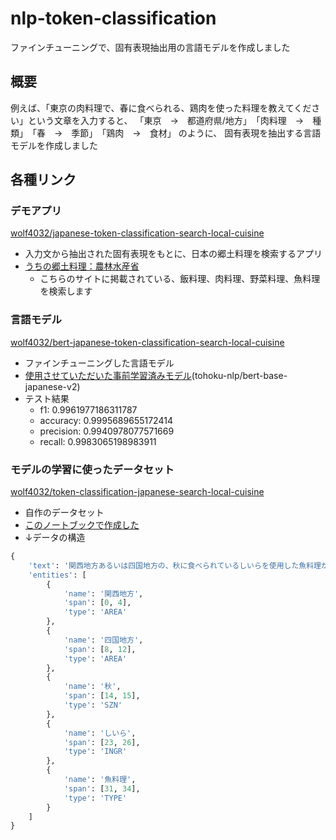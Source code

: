 # nlp-token-classification
ファインチューニングで、固有表現抽出用の言語モデルを作成しました

## 概要
例えば、「東京の肉料理で、春に食べられる、鶏肉を使った料理を教えてください」という文章を入力すると、
「東京　→　都道府県/地方」　「肉料理　→　種類」　「春　→　季節」　「鶏肉　→　食材」 のように、
固有表現を抽出する言語モデルを作成しました

## 各種リンク

### デモアプリ
[wolf4032/japanese-token-classification-search-local-cuisine](https://huggingface.co/spaces/wolf4032/japanese-token-classification-search-local-cuisine)
- 入力文から抽出された固有表現をもとに、日本の郷土料理を検索するアプリ
- [うちの郷土料理：農林水産省](https://www.maff.go.jp/j/keikaku/syokubunka/k_ryouri/index.html)
  - こちらのサイトに掲載されている、飯料理、肉料理、野菜料理、魚料理を検索します

### 言語モデル
[wolf4032/bert-japanese-token-classification-search-local-cuisine](https://huggingface.co/wolf4032/bert-japanese-token-classification-search-local-cuisine)
- ファインチューニングした言語モデル
- [使用させていただいた事前学習済みモデル](https://huggingface.co/tohoku-nlp/bert-base-japanese-v2)(tohoku-nlp/bert-base-japanese-v2)
- テスト結果
  - f1: 0.9961977186311787
  - accuracy: 0.9995689655172414
  - precision: 0.9940978077571669
  - recall: 0.9983065198983911

### モデルの学習に使ったデータセット
[wolf4032/token-classification-japanese-search-local-cuisine](https://huggingface.co/datasets/wolf4032/token-classification-japanese-search-local-cuisine)
- 自作のデータセット
- [このノートブックで作成した](local_cuisine_search_app/notebooks/create_data/04_encoded_dataset_dataframe/encoded_dataset_dataframe_dependencies/01_untokenized_dataset_list/untokenized_dataset_list.ipynb)
- ↓データの構造
```python
{
    'text': '関西地方あるいは四国地方の、秋に食べられているしいらを使用した魚料理があったら、検索。',
    'entities': [
        {
            'name': '関西地方',
            'span': [0, 4],
            'type': 'AREA'
        },
        {
            'name': '四国地方',
            'span': [8, 12],
            'type': 'AREA'
        },
        {
            'name': '秋',
            'span': [14, 15],
            'type': 'SZN'
        },
        {
            'name': 'しいら',
            'span': [23, 26],
            'type': 'INGR'
        },
        {
            'name': '魚料理',
            'span': [31, 34],
            'type': 'TYPE'
        }
    ]
}
```
